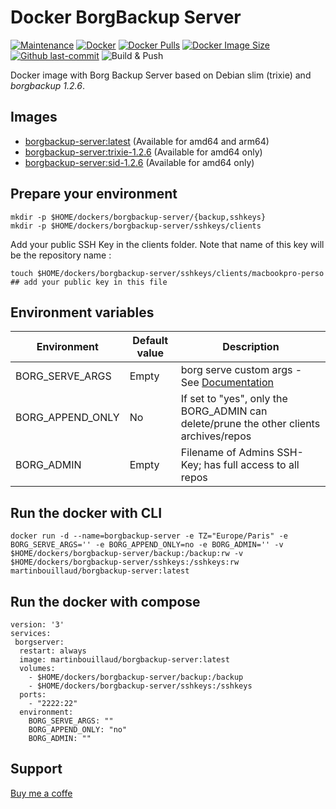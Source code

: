 # Docker BorgBackup Server

[![Maintenance](https://img.shields.io/badge/Maintained%3F-yes-green.svg)](https://GitHub.com/Naereen/StrapDown.js/graphs/commit-activity)  [![Docker](https://badgen.net/badge/icon/docker?icon=docker&label)](https://hub.docker.com/repository/docker/martinbouillaud/borgbackup-server/general) [![Docker Pulls](https://badgen.net/docker/pulls/martinbouillaud/borgbackup-server?icon=docker&label=pulls)](https://hub.docker.com/r/martinbouillaud/borgbackup-server:latest)  [![Docker Image Size](https://img.shields.io/docker/image-size/martinbouillaud/borgbackup-server?sort=date)](https://hub.docker.com/r/martinbouillaud/borgbackup-server/) [![Github last-commit](https://img.shields.io/github/last-commit/bilyboy785/docker-borgbackup-server)](https://github.com/bilyboy785/docker-borgbackup-server) ![Build & Push](https://github.com/bilyboy785/docker-borgbackup-server/actions/workflows/build-push.yml/badge.svg)

Docker image with Borg Backup Server based on Debian slim (trixie) and *borgbackup 1.2.6*.

## Images
 * [borgbackup-server:latest](https://hub.docker.com/layers/martinbouillaud/borgbackup-server/latest/images/sha256-90760dc36730d7f94ebe736db8d37ef2f0c45828728fcf46aa5335f260deca3b?context=repo) (Available for amd64 and arm64)
 * [borgbackup-server:trixie-1.2.6](https://hub.docker.com/layers/martinbouillaud/borgbackup-server/trixie-1.2.6/images/sha256-90760dc36730d7f94ebe736db8d37ef2f0c45828728fcf46aa5335f260deca3b?context=repo) (Available for amd64 only)
 * [borgbackup-server:sid-1.2.6](https://hub.docker.com/layers/martinbouillaud/borgbackup-server/sid-1.2.6/images/sha256-802115843343ae05a2ef4525eac8c7564754547cdc69cf168481001e7aba5f60?context=repo) (Available for amd64 only)

## Prepare your environment
```
mkdir -p $HOME/dockers/borgbackup-server/{backup,sshkeys}
mkdir -p $HOME/dockers/borgbackup-server/sshkeys/clients
```

Add your public SSH Key in the clients folder. Note that name of this key will be the repository name : 

```
touch $HOME/dockers/borgbackup-server/sshkeys/clients/macbookpro-perso ## add your public key in this file
```
## Environment variables
| Environment  |  Default value  |  Description |
|---|---|---|
| BORG_SERVE_ARGS  |  Empty | borg serve custom args - See [Documentation](https://borgbackup.readthedocs.io/en/stable/usage/serve.html)  |
| BORG_APPEND_ONLY | No  |  If set to "yes", only the BORG_ADMIN can delete/prune the other clients archives/repos |
| BORG_ADMIN  | Empty  |  Filename of Admins SSH-Key; has full access to all repos |
## Run the docker with CLI

```
docker run -d --name=borgbackup-server -e TZ="Europe/Paris" -e BORG_SERVE_ARGS='' -e BORG_APPEND_ONLY=no -e BORG_ADMIN='' -v $HOME/dockers/borgbackup-server/backup:/backup:rw -v $HOME/dockers/borgbackup-server/sshkeys:/sshkeys:rw martinbouillaud/borgbackup-server:latest
```
## Run the docker with compose
```
version: '3'
services:
 borgserver:
  restart: always
  image: martinbouillaud/borgbackup-server:latest
  volumes:
    - $HOME/dockers/borgbackup-server/backup:/backup
    - $HOME/dockers/borgbackup-server/sshkeys:/sshkeys
  ports:
    - "2222:22"
  environment:
    BORG_SERVE_ARGS: ""
    BORG_APPEND_ONLY: "no"
    BORG_ADMIN: ""
```
## Support

[Buy me a coffe](https://www.buymeacoffee.com/bldwebagency)